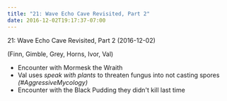 ```yaml
---
title: "21: Wave Echo Cave Revisited, Part 2"
date: 2016-12-02T19:17:37-07:00
---
```


21: Wave Echo Cave Revisited, Part 2 (2016-12-02)

(Finn, Gimble, Grey, Horns, Ivor, Val)

- Encounter with Mormesk the Wraith
- Val uses _speak with plants_ to threaten fungus into not casting spores _(#AggressiveMycology)_
- Encounter with the Black Pudding they didn't kill last time
